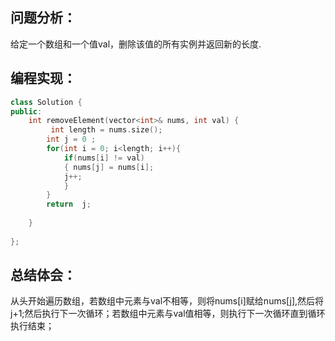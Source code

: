 ## 问题分析：
给定一个数组和一个值val，删除该值的所有实例并返回新的长度.
## 编程实现：
```c++
class Solution {
public:
    int removeElement(vector<int>& nums, int val) {
         int length = nums.size();  
        int j = 0 ;  
        for(int i = 0; i<length; i++){  
            if(nums[i] != val)  
            { nums[j] = nums[i]; 
            j++;
            }
        }  
        return  j;  
          
    }  
    
};
```
## 总结体会： 
从头开始遍历数组，若数组中元素与val不相等，则将nums[i]赋给nums[j],然后将j+1;然后执行下一次循环；若数组中元素与val值相等，则执行下一次循环直到循环执行结束；



 